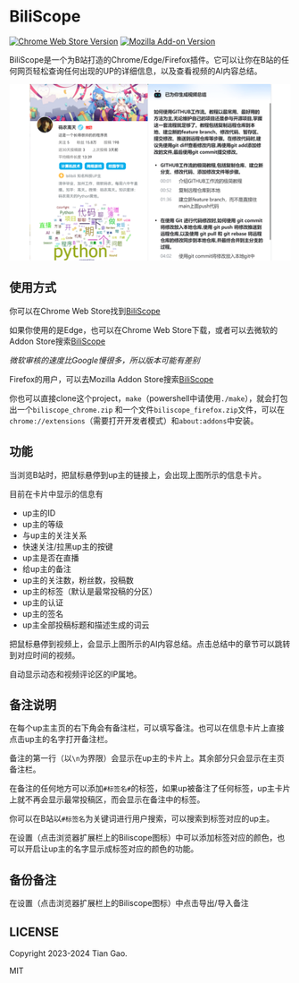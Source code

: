 # BiliScope

[![Chrome Web Store Version](https://img.shields.io/chrome-web-store/v/ekmbchepcdggpcbdpjpijphjiiiimfga)](https://chromewebstore.google.com/detail/biliscope-bilibili%E6%8F%92%E4%BB%B6%EF%BC%8C%E7%9F%A5%E9%81%93ta/ekmbchepcdggpcbdpjpijphjiiiimfga?hl=zh-CN)
[![Mozilla Add-on Version](https://img.shields.io/amo/v/biliscope-bilibili%E6%8F%92%E4%BB%B6-%E4%BD%A0%E7%9A%84b%E7%AB%99%E5%B0%8F%E5%8A%A9%E6%89%8B)](https://addons.mozilla.org/en-US/firefox/addon/biliscope-bilibili%E6%8F%92%E4%BB%B6-%E4%BD%A0%E7%9A%84b%E7%AB%99%E5%B0%8F%E5%8A%A9%E6%89%8B)

BiliScope是一个为B站打造的Chrome/Edge/Firefox插件。它可以让你在B站的任何网页轻松查询任何出现的UP的详细信息，以及查看视频的AI内容总结。

[![example_img](https://github.com/gaogaotiantian/biliscope/blob/master/img/screenshot.png)](https://github.com/gaogaotiantian/biliscope/blob/master/img/screenshot.png)

## 使用方式

你可以在Chrome Web Store找到[BiliScope](https://chrome.google.com/webstore/detail/biliscope/ekmbchepcdggpcbdpjpijphjiiiimfga)

如果你使用的是Edge，也可以在Chrome Web Store下载，或者可以去微软的Addon Store搜索[BiliScope](https://microsoftedge.microsoft.com/addons/detail/biliscope/ppfempmgnmhbeoanbndlackmlolejegm)

*微软审核的速度比Google慢很多，所以版本可能有差别*

Firefox的用户，可以去Mozilla Addon Store搜索[BiliScope](https://addons.mozilla.org/en-US/firefox/addon/biliscope-bilibili%E6%8F%92%E4%BB%B6-%E4%BD%A0%E7%9A%84b%E7%AB%99%E5%B0%8F%E5%8A%A9%E6%89%8B/)

你也可以直接clone这个project，`make`（powershell中请使用`./make`），就会打包出一个`biliscope_chrome.zip`
和一个文件`biliscope_firefox.zip`文件，可以在`chrome://extensions`（需要打开开发者模式）和`about:addons`中安装。


## 功能

当浏览B站时，把鼠标悬停到up主的链接上，会出现上图所示的信息卡片。

目前在卡片中显示的信息有

* up主的ID
* up主的等级
* 与up主的关注关系
* 快速关注/拉黑up主的按键
* up主是否在直播
* 给up主的备注
* up主的关注数，粉丝数，投稿数
* up主的标签（默认是最常投稿的分区）
* up主的认证
* up主的签名
* up主全部投稿标题和描述生成的词云

把鼠标悬停到视频上，会显示上图所示的AI内容总结。点击总结中的章节可以跳转到对应时间的视频。

自动显示动态和视频评论区的IP属地。

## 备注说明

在每个up主主页的右下角会有备注栏，可以填写备注。也可以在信息卡片上直接点击up主的名字打开备注栏。

备注的第一行（以`\n`为界限）会显示在up主的卡片上。其余部分只会显示在主页备注栏。

在备注的任何地方可以添加`#标签名#`的标签，如果up被备注了任何标签，up主卡片上就不再会显示最常投稿区，而会显示在备注中的标签。

你可以在B站以`#标签名`为关键词进行用户搜索，可以搜索到标签对应的up主。

在设置（点击浏览器扩展栏上的Biliscope图标）中可以添加标签对应的颜色，也可以开启让up主的名字显示成标签对应的颜色的功能。

## 备份备注

在设置（点击浏览器扩展栏上的Biliscope图标）中点击导出/导入备注

## LICENSE

Copyright 2023-2024 Tian Gao.

MIT
